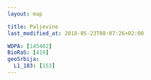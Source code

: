 ```yaml
---
layout: map

title: Paljevine
last_modified_at: 2018-05-23T08:07:26+02:00

WDPA: [145402]
BioRaS: [419]
geoSrbija:
  L1_183: [153]
---
```

